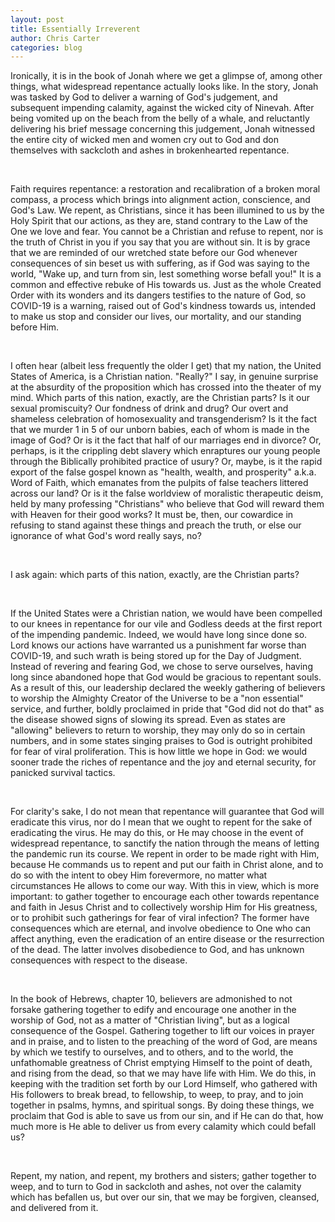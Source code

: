 ```yaml
---
layout: post
title: Essentially Irreverent
author: Chris Carter
categories: blog
---
```


Ironically, it is in the book of Jonah where we get a glimpse of, among other things, what widespread repentance actually looks like. In the story, Jonah was tasked by God to deliver a warning of God's judgement, and subsequent impending calamity, against the wicked city of Ninevah. After being vomited up on the beach from the belly of a whale, and reluctantly delivering his brief message concerning this judgement, Jonah witnessed the entire city of wicked men and women cry out to God and don themselves with sackcloth and ashes in brokenhearted repentance.

<br>

Faith requires repentance: a restoration and recalibration of a broken moral compass, a process which brings into alignment action, conscience, and God's Law. We repent, as Christians, since it has been illumined to us by the Holy Spirit that our actions, as they are, stand contrary to the Law of the One we love and fear. You cannot be a Christian and refuse to repent, nor is the truth of Christ in you if you say that you are without sin. It is by grace that we are reminded of our wretched state before our God whenever consequences of sin beset us with suffering, as if God was saying to the world, "Wake up, and turn from sin, lest something worse befall you!" It is a common and effective rebuke of His towards us. Just as the whole Created Order with its wonders and its dangers testifies to the nature of God, so COVID-19 is a warning, raised out of God's kindness towards us, intended to make us stop and consider our lives, our mortality, and our standing before Him.

<br>

I often hear (albeit less frequently the older I get) that my nation, the United States of America, is a Christian nation. "Really?" I say, in genuine surprise at the absurdity of the proposition which has crossed into the theater of my mind. Which parts of this nation, exactly, are the Christian parts? Is it our sexual promiscuity? Our fondness of drink and drug? Our overt and shameless celebration of homosexuality and transgenderism? Is it the fact that we murder 1 in 5 of our unborn babies, each of whom is made in the image of God? Or is it the fact that half of our marriages end in divorce? Or, perhaps, is it the crippling debt slavery which enraptures our young people through the Biblically prohibited practice of usury? Or, maybe, is it the rapid export of the false gospel known as "health, wealth, and prosperity" a.k.a. Word of Faith, which emanates from the pulpits of false teachers littered across our land? Or is it the false worldview of moralistic therapeutic deism, held by many professing "Christians" who believe that God will reward them with Heaven for their good works? It must be, then, our cowardice in refusing to stand against these things and preach the truth, or else our ignorance of what God's word really says, no?

<br>

I ask again: which parts of this nation, exactly, are the Christian parts?

<br>

If the United States were a Christian nation, we would have been compelled to our knees in repentance for our vile and Godless deeds at the first report of the impending pandemic. Indeed, we would have long since done so. Lord knows our actions have warranted us a punishment far worse than COVID-19, and such wrath is being stored up for the Day of Judgment. Instead of revering and fearing God, we chose to serve ourselves, having long since abandoned hope that God would be gracious to repentant souls. As a result of this, our leadership declared the weekly gathering of believers to worship the Almighty Creator of the Universe to be a "non essential" service, and further, boldly proclaimed in pride that "God did not do that" as the disease showed signs of slowing its spread. Even as states are "allowing" believers to return to worship, they may only do so in certain numbers, and in some states singing praises to God is outright prohibited for fear of viral proliferation. This is how little we hope in God: we would sooner trade the riches of repentance and the joy and eternal security, for panicked survival tactics.

<br>

For clarity's sake, I do not mean that repentance will guarantee that God will eradicate this virus, nor do I mean that we ought to repent for the sake of eradicating the virus. He may do this, or He may choose in the event of widespread repentance, to sanctify the nation through the means of letting the pandemic run its course. We repent in order to be made right with Him, because He commands us to repent and put our faith in Christ alone, and to do so with the intent to obey Him forevermore, no matter what circumstances He allows to come our way. With this in view, which is more important: to gather together to encourage each other towards repentance and faith in Jesus Christ and to collectively worship Him for His greatness, or to prohibit such gatherings for fear of viral infection? The former have consequences which are eternal, and involve obedience to One who can affect anything, even the eradication of an entire disease or the resurrection of the dead. The latter involves disobedience to God, and has unknown consequences with respect to the disease.

<br>

In the book of Hebrews, chapter 10, believers are admonished to not forsake gathering together to edify and encourage one another in the worship of God, not as a matter of "Christian living", but as a logical consequence of the Gospel. Gathering together to lift our voices in prayer and in praise, and to listen to the preaching of the word of God, are means by which we testify to ourselves, and to others, and to the world, the unfathomable greatness of Christ emptying Himself to the point of death, and rising from the dead, so that we may have life with Him. We do this, in keeping with the tradition set forth by our Lord Himself, who gathered with His followers to break bread, to fellowship, to weep, to pray, and to join together in psalms, hymns, and spiritual songs. By doing these things, we proclaim that God is able to save us from our sin, and if He can do that, how much more is He able to deliver us from every calamity which could befall us?

<br>

Repent, my nation, and repent, my brothers and sisters; gather together to weep, and to turn to God in sackcloth and ashes, not over the calamity which has befallen us, but over our sin, that we may be forgiven, cleansed, and delivered from it.
